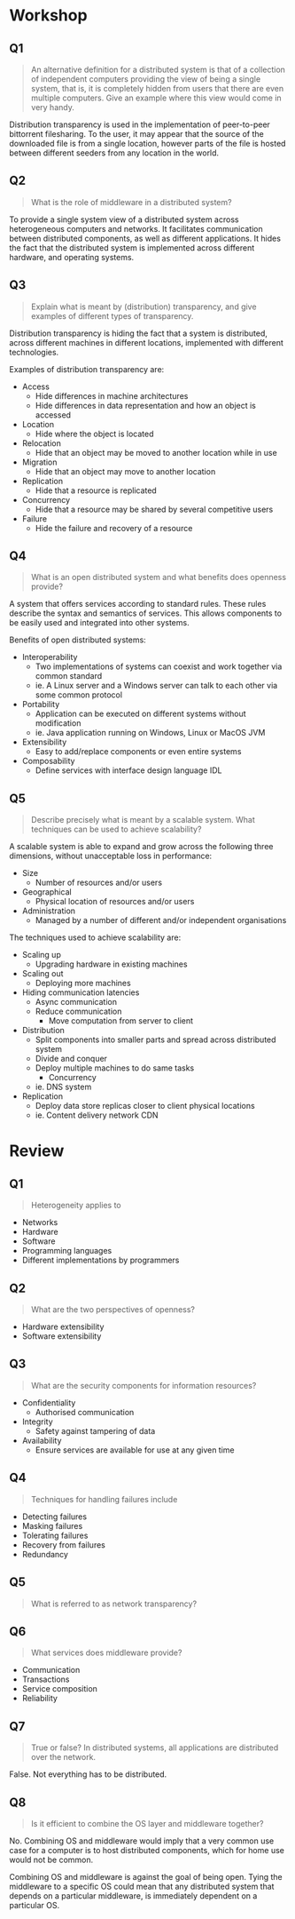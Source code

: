 # Workshop

## Q1

>An alternative definition for a distributed system is that of a collection of independent computers providing the view of being a single system, that is, it is completely hidden from users that there are even multiple computers. Give an example where this view would come in very handy.

Distribution transparency is used in the implementation of peer-to-peer bittorrent filesharing. To the user, it may appear that the source of the downloaded file is from a single location, however parts of the file is hosted between different seeders from any location in the world.

## Q2

>What is the role of middleware in a distributed system?

To provide a single system view of a distributed system across heterogeneous computers and networks. It facilitates communication between distributed components, as well as different applications. It hides the fact that the distributed system is implemented across different hardware, and operating systems. 

## Q3

>Explain what is meant by (distribution) transparency, and give
examples of different types of transparency.

Distribution transparency is hiding the fact that a system is distributed, across different machines in different locations, implemented with different technologies.

Examples of distribution transparency are:

- Access
  - Hide differences in machine architectures
  - Hide differences in data representation and how an object is accessed
- Location
  - Hide where the object is located
- Relocation
  - Hide that an object may be moved to another location while in use
- Migration
  - Hide that an object may move to another location
- Replication
  - Hide that a resource is replicated
- Concurrency
  - Hide that a resource may be shared by several competitive users
- Failure
  - Hide the failure and recovery of a resource

## Q4

>What is an open distributed system and what benefits does openness provide?

A system that offers services according to standard rules. These rules describe the syntax and semantics of services. This allows components to be easily used and integrated into other systems.

Benefits of open distributed systems:

- Interoperability
  - Two implementations of systems can coexist and work together via common standard
  - ie. A Linux server and a Windows server can talk to each other via some common protocol
- Portability
  - Application can be executed on different systems without modification
  - ie. Java application running on Windows, Linux or MacOS JVM
- Extensibility
  - Easy to add/replace components or even entire systems
- Composability
  - Define services with interface design language IDL

## Q5

>Describe precisely what is meant by a scalable system. What techniques can be used to achieve scalability?

A scalable system is able to expand and grow across the following three dimensions, without unacceptable loss in performance:

- Size
  - Number of resources and/or users
- Geographical
  - Physical location of resources and/or users
- Administration
  - Managed by a number of different and/or independent organisations

The techniques used to achieve scalability are:

- Scaling up
  - Upgrading hardware in existing machines
- Scaling out
  - Deploying more machines
- Hiding communication latencies
  - Async communication
  - Reduce communication
    - Move computation from server to client
- Distribution
  - Split components into smaller parts and spread across distributed system
  - Divide and conquer
  - Deploy multiple machines to do same tasks
    - Concurrency
  - ie. DNS system
- Replication
  - Deploy data store replicas closer to client physical locations
  - ie. Content delivery network CDN

# Review

## Q1

>Heterogeneity applies to

- Networks
- Hardware
- Software
- Programming languages
- Different implementations by programmers

## Q2

>What are the two perspectives of openness?

- Hardware extensibility
- Software extensibility


## Q3

>What are the security components for information resources?

- Confidentiality
  - Authorised communication
- Integrity
  - Safety against tampering of data
- Availability
  - Ensure services are available for use at any given time

## Q4

>Techniques for handling failures include

- Detecting failures
- Masking failures
- Tolerating failures
- Recovery from failures
- Redundancy

## Q5

>What is referred to as network transparency?

## Q6

>What services does middleware provide?

- Communication
- Transactions
- Service composition
- Reliability

## Q7

>True or false? In distributed systems, all applications are distributed over the network.

False. Not everything has to be distributed.

## Q8

>Is it efficient to combine the OS layer and middleware together?

No. Combining OS and middleware would imply that a very common use case for a computer is to host distributed components, which for home use would not be common.

Combining OS and middleware is against the goal of being open. Tying the middleware to a specific OS could mean that any distributed system that depends on a particular middleware, is immediately dependent on a particular OS.